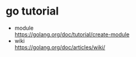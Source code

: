 # go tutorial
- module  
https://golang.org/doc/tutorial/create-module
- wiki  
https://golang.org/doc/articles/wiki/
